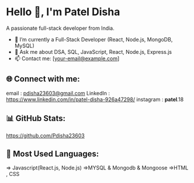 # Hello 👋, I'm Patel Disha

A passionate full-stack developer from India.

- 🌱 I’m currently a Full-Stack Developer (React, Node.js, MongoDB, MySQL)
- 💬 Ask me about DSA, SQL, JavaScript, React, Node.js, Express.js
- 📫 Contact me: [your-email@example.com]

## 🌐 Connect with me:
email : pdisha23603@gmail.com
LinkedIn : https://www.linkedin.com/in/patel-disha-926a47298/
instagram : __patel__.18

## 📊 GitHub Stats:
https://github.com/Pdisha23603

## 🚀 Most Used Languages:
=> Javascript(React.js, Node.js)
=>MYSQL & Mongodb & Mongoose
=>HTML , CSS
